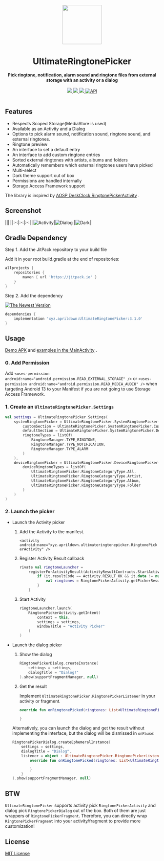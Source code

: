 <div align="center">
  <img src="./art/ic_launcher-web.webp" height="128" />
</div>

<h1 align="center">UltimateRingtonePicker</h1>

<div align="center">
  <strong>Pick ringtone, notification, alarm sound and ringtone files from external storage with an activity or a dialog</strong>
</div>
<br>
<div align="center">
    <a href="https://android-arsenal.com/details/1/7141">
        <img src="https://img.shields.io/badge/Android%20Arsenal-UltimateMusicPicker-green.svg?style=flat"/>
    </a>
    <a href="https://travis-ci.org/DeweyReed/UltimateRingtonePicker">
        <img src="https://travis-ci.org/DeweyReed/UltimateRingtonePicker.svg?branch=master"/>
    </a>
    <a href="https://jitpack.io/#xyz.aprildown/UltimateRingtonePicker">
        <img src="https://jitpack.io/v/xyz.aprildown/UltimateRingtonePicker.svg"/>
    </a>
    <a href="https://android-arsenal.com/api?level=14">
        <img src="https://img.shields.io/badge/API-14%2B-brightgreen.svg?style=flat" border="0" alt="API">
    </a>
</div>
<br>

## Features

- Respects Scoped Storage(MediaStore is used)
- Available as an Activity and a Dialog
- Options to pick alarm sound, notification sound, ringtone sound, and external ringtones.
- Ringtone preview
- An interface to set a default entry
- An interface to add custom ringtone entries
- Sorted external ringtones with artists, albums and folders
- Automatically remembers which external ringtones users have picked
- Multi-select
- Dark theme support out of box
- Permissions are handled internally
- Storage Access Framework support

The library is inspired
by [AOSP DeskClock RingtonePickerActivity](https://android.googlesource.com/platform/packages/apps/DeskClock/+/refs/heads/master/src/com/android/deskclock/ringtone/RingtonePickerActivity.kt)
.

## Screenshot

|||| |:-:|:-:|:-:| |![Activity](./art/activity.webp)|![Dialog](./art/dialog.webp)
|![Dark](./art/dark.webp)|

## Gradle Dependency

Step 1. Add the JitPack repository to your build file

Add it in your root build.gradle at the end of repositories:

```Groovy
allprojects {
    repositories {
        maven { url 'https://jitpack.io' }
    }
}
```

Step 2. Add the dependency

[![The Newest Version](https://jitpack.io/v/xyz.aprildown/UltimateRingtonePicker.svg)](https://jitpack.io/#xyz.aprildown/UltimateRingtonePicker)

```Groovy
dependencies {
    implementation 'xyz.aprildown:UltimateRingtonePicker:3.1.0'
}
```

## Usage

[Demo APK](https://github.com/deweyreed/ultimateringtonepicker/releases)
and [examples in the MainActivity](./app/src/main/java/xyz/aprildown/ultimateringtonepicker/app/MainActivity.kt)
.

### 0. Add Permission

Add `<uses-permission android:name="android.permission.READ_EXTERNAL_STORAGE" />`
or `<uses-permission android:name="android.permission.READ_MEDIA_AUDIO" />` when targeting Android
13 to your Manifest if you are not going to use Storage Access Framework.

### 1. Create an `UltimateRingtonePicker.Settings`

```Kotlin
val settings = UltimateRingtonePicker.Settings(
    systemRingtonePicker = UltimateRingtonePicker.SystemRingtonePicker(
        customSection = UltimateRingtonePicker.SystemRingtonePicker.CustomSection(),
        defaultSection = UltimateRingtonePicker.SystemRingtonePicker.DefaultSection(),
        ringtoneTypes = listOf(
            RingtoneManager.TYPE_RINGTONE,
            RingtoneManager.TYPE_NOTIFICATION,
            RingtoneManager.TYPE_ALARM
        )
    ),
    deviceRingtonePicker = UltimateRingtonePicker.DeviceRingtonePicker(
        deviceRingtoneTypes = listOf(
            UltimateRingtonePicker.RingtoneCategoryType.All,
            UltimateRingtonePicker.RingtoneCategoryType.Artist,
            UltimateRingtonePicker.RingtoneCategoryType.Album,
            UltimateRingtonePicker.RingtoneCategoryType.Folder
        )
    )
)
```

### 2. Launch the picker

- Launch the Activity picker

    1. Add the Activity to the manifest.

       `<activity android:name="xyz.aprildown.ultimateringtonepicker.RingtonePickerActivity" />`

    1. Register Activity Result callback

        ```Kotlin
        rivate val ringtoneLauncher =
            registerForActivityResult(ActivityResultContracts.StartActivityForResult()) {
                if (it.resultCode == Activity.RESULT_OK && it.data != null) {
                    val ringtones = RingtonePickerActivity.getPickerResult(data)
                }
            }
        ```

    1. Start Activity

        ```Kotlin
        ringtoneLauncher.launch(
            RingtonePickerActivity.getIntent(
                context = this,
                settings = settings,
                windowTitle = "Activity Picker"
            )
        )
        ```

- Launch the dialog picker

    1. Show the dialog

        ```Kotlin
        RingtonePickerDialog.createInstance(
            settings = settings,
            dialogTitle = "Dialog!"
        ).show(supportFragmentManager, null)
        ```

    1. Get the result

       Implement `UltimateRingtonePicker.RingtonePickerListener` in your activity or fragment.

        ```Kotlin
        override fun onRingtonePicked(ringtones: List<UltimateRingtonePicker.RingtoneEntry>) {

        }
        ```

  Alternatively, you can launch the dialog and get the result without implementing the interface,
  but the dialog will be dismissed in `onPause`:

    ```Kotlin
    RingtonePickerDialog.createEphemeralInstance(
        settings = settings,
        dialogTitle = "Dialog",
        listener = object : UltimateRingtonePicker.RingtonePickerListener {
            override fun onRingtonePicked(ringtones: List<UltimateRingtonePicker.RingtoneEntry>) {

            }
        }
    ).show(supportFragmentManager, null)
    ```

## BTW

`UltimateRingtonePicker` supports activity pick `RingtonePickerActivity` and dialog
pick `RingtonePickerDialog` out of the box. Both of them are just wrappers
of `RingtonePickerFragment`. Therefore, you can directly wrap `RingtonePickerFragment` into your
activity/fragment to provide more customization!

## License

[MIT License](./LICENSE)
